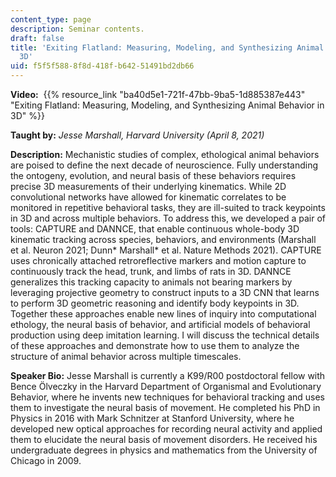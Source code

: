 ```yaml
---
content_type: page
description: Seminar contents.
draft: false
title: 'Exiting Flatland: Measuring, Modeling, and Synthesizing Animal Behavior in
  3D'
uid: f5f5f588-8f8d-418f-b642-51491bd2db66
---
```

**Video:**  {{% resource_link "ba40d5e1-721f-47bb-9ba5-1d885387e443" "Exiting Flatland: Measuring, Modeling, and Synthesizing Animal Behavior in 3D" %}}

**Taught by:** *Jesse Marshall, Harvard University (April 8, 2021)*

**Description:** Mechanistic studies of complex, ethological animal behaviors are poised to define the next decade of neuroscience. Fully understanding the ontogeny, evolution, and neural basis of these behaviors requires precise 3D measurements of their underlying kinematics. While 2D convolutional networks have allowed for kinematic correlates to be monitored in repetitive behavioral tasks, they are ill-suited to track keypoints in 3D and across multiple behaviors. To address this, we developed a pair of tools: CAPTURE and DANNCE, that enable continuous whole-body 3D kinematic tracking across species, behaviors, and environments (Marshall et al. Neuron 2021; Dunn\* Marshall\* et al. Nature Methods 2021). CAPTURE uses chronically attached retroreflective markers and motion capture to continuously track the head, trunk, and limbs of rats in 3D. DANNCE generalizes this tracking capacity to animals not bearing markers by leveraging projective geometry to construct inputs to a 3D CNN that learns to perform 3D geometric reasoning and identify body keypoints in 3D. Together these approaches enable new lines of inquiry into computational ethology, the neural basis of behavior, and artificial models of behavioral production using deep imitation learning. I will discuss the technical details of these approaches and demonstrate how to use them to analyze the structure of animal behavior across multiple timescales.

**Speaker Bio:** Jesse Marshall is currently a K99/R00 postdoctoral fellow with Bence Ölveczky in the Harvard Department of Organismal and Evolutionary Behavior, where he invents new techniques for behavioral tracking and uses them to investigate the neural basis of movement. He completed his PhD in Physics in 2016 with Mark Schnitzer at Stanford University, where he developed new optical approaches for recording neural activity and applied them to elucidate the neural basis of movement disorders. He received his undergraduate degrees in physics and mathematics from the University of Chicago in 2009.
